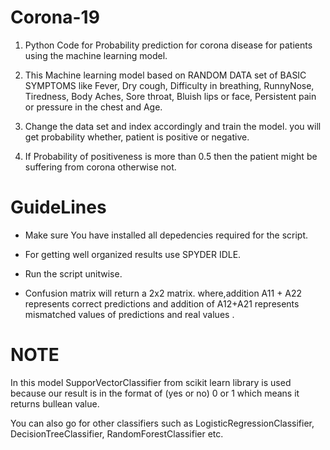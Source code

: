 # Corona-19
1) Python Code for Probability prediction for corona disease for patients using the machine learning model.  

2) This Machine learning model based on RANDOM DATA set of BASIC SYMPTOMS like Fever, 	Dry cough,	Difficulty in breathing, RunnyNose,	Tiredness,	Body Aches,	Sore throat,	Bluish lips or face,	Persistent pain or pressure in the chest and Age.

3) Change the data set and index accordingly and train the model. you will get probability whether, patient is positive or negative.
4) If Probability of positiveness is more than 0.5 then the patient might be suffering from corona otherwise not.

# GuideLines

- Make sure You have installed all depedencies required for the script.

- For getting well organized results use SPYDER IDLE.

- Run the script unitwise. 

- Confusion matrix will return a 2x2 matrix. where,addition A11 + A22 represents correct predictions and addition of A12+A21 represents     mismatched values of predictions and real values . 

# NOTE
In this model SupporVectorClassifier from scikit learn library is used because our result is in the format of (yes or no) 0 or 1 which means it returns bullean value. 

You can also go for other classifiers such as LogisticRegressionClassifier, DecisionTreeClassifier, RandomForestClassifier etc.
